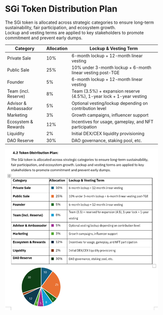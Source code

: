 # SGi Token Distribution Plan

The SGi token is allocated across strategic categories to ensure long-term sustainability, fair participation, and ecosystem growth.  
Lockup and vesting terms are applied to key stakeholders to promote commitment and prevent early dumps.

| Category             | Allocation | Lockup & Vesting Term                                 |
|----------------------|------------|------------------------------------------------------|
| Private Sale         | 10%        | 6-month lockup + 12-month linear vesting             |
| Public Sale          | 25%        | 10% under 3-month lockup + 6-month linear vesting post-TGE |
| Founder              | 5%         | 6-month lockup + 12-month linear vesting             |
| Team (incl. Reserve) | 8%         | Team (3.5%) + expansion reserve (4.5%), 1-year lock + 1-year vesting |
| Advisor & Ambassador | 5%         | Optional vesting/lockup depending on contribution level |
| Marketing            | 3%         | Growth campaigns, influencer support                 |
| Ecosystem & Rewards  | 12%        | Incentives for usage, gameplay, and NFT participation|
| Liquidity            | 2%         | Initial DEX/CEX liquidity provisioning               |
| DAO Reserve          | 30%        | DAO governance, staking pool, etc.                   |

![Token Distribution Chart](../images/token-distribution.png)
